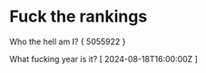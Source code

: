 # Fuck the rankings

Who the hell am I?
{ 5055922 }

What fucking year is it?
[ 2024-08-18T16:00:00Z ]
